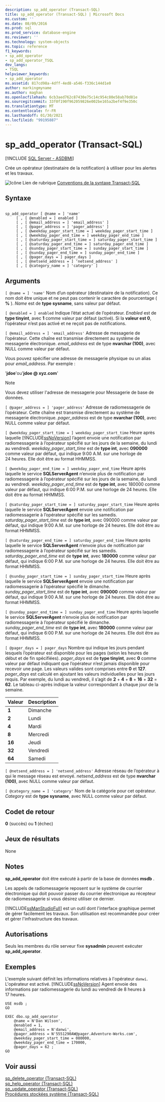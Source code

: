 ```yaml
---
description: sp_add_operator (Transact-SQL)
title: sp_add_operator (Transact-SQL) | Microsoft Docs
ms.custom: ''
ms.date: 08/09/2016
ms.prod: sql
ms.prod_service: database-engine
ms.reviewer: ''
ms.technology: system-objects
ms.topic: reference
f1_keywords:
- sp_add_operator
- sp_add_operator_TSQL
dev_langs:
- TSQL
helpviewer_keywords:
- sp_add_operator
ms.assetid: 817cd98a-4dff-4ed8-a546-f336c144d1e0
author: markingmyname
ms.author: maghan
ms.openlocfilehash: 6cb3aed762c87430e75c14c954c80e58ab70d81e
ms.sourcegitcommit: 33f0f190f962059826e002be165a2bef4f9e350c
ms.translationtype: MT
ms.contentlocale: fr-FR
ms.lasthandoff: 01/30/2021
ms.locfileid: "99195887"
---
```

# <a name="sp_add_operator-transact-sql"></a>sp_add_operator (Transact-SQL)
[!INCLUDE [SQL Server - ASDBMI](../../includes/applies-to-version/sql-asdbmi.md)]

  Crée un opérateur (destinataire de la notification) à utiliser pour les alertes et les travaux.  
  
 
 ![Icône Lien de rubrique](../../database-engine/configure-windows/media/topic-link.gif "Icône du lien de rubrique") [Conventions de la syntaxe Transact-SQL](../../t-sql/language-elements/transact-sql-syntax-conventions-transact-sql.md)  
  
## <a name="syntax"></a>Syntaxe  
  
```  
  
sp_add_operator [ @name = ] 'name'   
     [ , [ @enabled = ] enabled ]   
     [ , [ @email_address = ] 'email_address' ]   
     [ , [ @pager_address = ] 'pager_address' ]   
     [ , [ @weekday_pager_start_time = ] weekday_pager_start_time ]   
     [ , [ @weekday_pager_end_time = ] weekday_pager_end_time ]   
     [ , [ @saturday_pager_start_time = ] saturday_pager_start_time ]   
     [ , [ @saturday_pager_end_time = ] saturday_pager_end_time ]   
     [ , [ @sunday_pager_start_time = ] sunday_pager_start_time ]   
     [ , [ @sunday_pager_end_time = ] sunday_pager_end_time ]   
     [ , [ @pager_days = ] pager_days ]   
     [ , [ @netsend_address = ] 'netsend_address' ]   
     [ , [ @category_name = ] 'category' ]   
```  
  
## <a name="arguments"></a>Arguments  
`[ @name = ] 'name'` Nom d’un opérateur (destinataire de la notification). Ce nom doit être unique et ne peut pas contenir le caractère de pourcentage ( **%** ). *Name* est de **type sysname**, sans valeur par défaut.  
  
`[ @enabled = ] enabled` Indique l’état actuel de l’opérateur. *Enabled* est de **type tinyint**, avec **1** comme valeur par défaut (activé). Si la **valeur est 0**, l’opérateur n’est pas activé et ne reçoit pas de notifications.  
  
`[ @email_address = ] 'email_address'` Adresse de messagerie de l’opérateur. Cette chaîne est transmise directement au système de messagerie électronique. *email_address* est de type **nvarchar (100)**, avec NULL comme valeur par défaut.  
  
 Vous pouvez spécifier une adresse de messagerie physique ou un alias pour *email_address*. Par exemple :  
  
 '**jdoe**'ou'**jdoe \@ xyz.com**'  
  
> [!NOTE]  
>  Vous devez utiliser l'adresse de messagerie pour Messagerie de base de données.  
  
`[ @pager_address = ] 'pager_address'` Adresse de radiomessagerie de l’opérateur. Cette chaîne est transmise directement au système de messagerie électronique. *pager_address* est de type **nvarchar (100)**, avec NULL comme valeur par défaut.  
  
`[ @weekday_pager_start_time = ] weekday_pager_start_time` Heure après laquelle [!INCLUDE[ssNoVersion](../../includes/ssnoversion-md.md)] l’agent envoie une notification par radiomessagerie à l’opérateur spécifié sur les jours de la semaine, du lundi au vendredi. *weekday_pager_start_time* est de **type int**, avec **090000** comme valeur par défaut, qui indique 9:00 A.M. sur une horloge de 24 heures. Elle doit être au format HHMMSS.  
  
`[ @weekday_pager_end_time = ] weekday_pager_end_time` Heure après laquelle le service **SQLServerAgent** n’envoie plus de notification par radiomessagerie à l’opérateur spécifié sur les jours de la semaine, du lundi au vendredi. *weekday_pager_end_time* est de **type int**, avec 180000 comme valeur par défaut, qui indique 6:00 P.M. sur une horloge de 24 heures. Elle doit être au format HHMMSS.  
  
`[ @saturday_pager_start_time = ] saturday_pager_start_time` Heure après laquelle le service **SQLServerAgent** envoie une notification par radiomessagerie à l’opérateur spécifié sur les samedis. *saturday_pager_start_time* est de **type int**, avec 090000 comme valeur par défaut, qui indique 9:00 A.M. sur une horloge de 24 heures. Elle doit être au format HHMMSS.  
  
`[ @saturday_pager_end_time = ] saturday_pager_end_time` Heure après laquelle le service **SQLServerAgent** n’envoie plus de notification par radiomessagerie à l’opérateur spécifié sur les samedis. *saturday_pager_end_time* est de **type int**, avec **180000** comme valeur par défaut, qui indique 6:00 P.M. sur une horloge de 24 heures. Elle doit être au format HHMMSS.  
  
`[ @sunday_pager_start_time = ] sunday_pager_start_time` Heure après laquelle le service **SQLServerAgent** envoie une notification par radiomessagerie à l’opérateur spécifié le dimanche. *sunday_pager_start_time* est de **type int**, avec **090000** comme valeur par défaut, qui indique 9:00 A.M. sur une horloge de 24 heures. Elle doit être au format HHMMSS.  
  
`[ @sunday_pager_end_time = ] sunday_pager_end_time` Heure après laquelle le service **SQLServerAgent** n’envoie plus de notification par radiomessagerie à l’opérateur spécifié le dimanche. *sunday_pager_end_time* est de **type int**, avec **180000** comme valeur par défaut, qui indique 6:00 P.M. sur une horloge de 24 heures. Elle doit être au format HHMMSS.  
  
`[ @pager_days = ] pager_days` Nombre qui indique les jours pendant lesquels l’opérateur est disponible pour les pages (selon les heures de début et de fin spécifiées). *pager_days* est de **type tinyint**, avec **0** comme valeur par défaut indiquant que l’opérateur n’est jamais disponible pour recevoir une page. Les valeurs valides sont comprises entre **0** et **127**. *pager_days* est calculé en ajoutant les valeurs individuelles pour les jours requis. Par exemple, du lundi au vendredi, il s’agit de **2** + **4** + **8** + **16** + **32**  =  **62**. Le tableau ci-après indique la valeur correspondant à chaque jour de la semaine.  
  
|Valeur|Description|  
|-----------|-----------------|  
|**1**|Dimanche|  
|**2**|Lundi|  
|**4**|Mardi|  
|**8**|Mercredi|  
|**16**|Jeudi|  
|**32**|Vendredi|  
|**64**|Samedi|  
  
`[ @netsend_address = ] 'netsend_address'` Adresse réseau de l’opérateur à qui le message réseau est envoyé. *netsend_address* est de type **nvarchar (100)**, avec NULL comme valeur par défaut.  
  
`[ @category_name = ] 'category'` Nom de la catégorie pour cet opérateur. *Category* est de **type sysname**, avec NULL comme valeur par défaut.  
  
## <a name="return-code-values"></a>Codet de retour  
 **0** (succès) ou **1** (échec)  
  
## <a name="result-sets"></a>Jeux de résultats  
 None  
  
## <a name="remarks"></a>Notes  
 **sp_add_operator** doit être exécuté à partir de la base de données **msdb** .  
  
 Les appels de radiomessagerie reposent sur le système de courrier électronique qui doit pouvoir passer du courrier électronique au récepteur de radiomessagerie si vous désirez utiliser ce dernier.  
  
 [!INCLUDE[ssManStudioFull](../../includes/ssmanstudiofull-md.md)] est un outil dont l'interface graphique permet de gérer facilement les travaux. Son utilisation est recommandée pour créer et gérer l'infrastructure des travaux.  
  
## <a name="permissions"></a>Autorisations  
 Seuls les membres du rôle serveur fixe **sysadmin** peuvent exécuter **sp_add_operator**.  
  
## <a name="examples"></a>Exemples  
 L'exemple suivant définit les informations relatives à l'opérateur `danwi`. L'opérateur est activé. [!INCLUDE[ssNoVersion](../../includes/ssnoversion-md.md)] Agent envoie des informations par radiomessagerie du lundi au vendredi de 8 heures à 17 heures.  
  
```  
USE msdb ;  
GO  
  
EXEC dbo.sp_add_operator  
    @name = N'Dan Wilson',  
    @enabled = 1,  
    @email_address = N'danwi',  
    @pager_address = N'5551290AW@pager.Adventure-Works.com',  
    @weekday_pager_start_time = 080000,  
    @weekday_pager_end_time = 170000,  
    @pager_days = 62 ;  
GO  
```  
  
## <a name="see-also"></a>Voir aussi  
 [sp_delete_operator &#40;Transact-SQL&#41;](../../relational-databases/system-stored-procedures/sp-delete-operator-transact-sql.md)   
 [sp_help_operator &#40;Transact-SQL&#41;](../../relational-databases/system-stored-procedures/sp-help-operator-transact-sql.md)   
 [sp_update_operator &#40;Transact-SQL&#41;](../../relational-databases/system-stored-procedures/sp-update-operator-transact-sql.md)   
 [Procédures stockées système &#40;Transact-SQL&#41;](../../relational-databases/system-stored-procedures/system-stored-procedures-transact-sql.md)  
  
  
